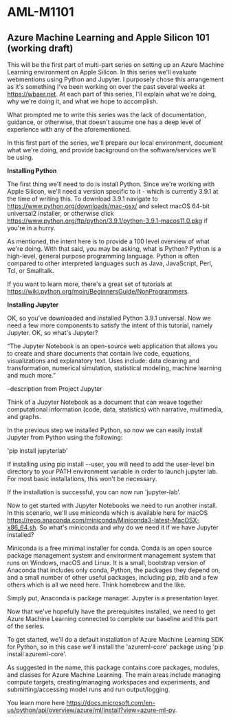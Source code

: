 # AML-M1101
## Azure Machine Learning and Apple Silicon 101 (working draft)

This will be the first part of multi-part series on setting up an Azure Machine Learning environment on Apple Silicon.  In this series we'll evaluate webmentions using Python and Jupyter.  I purposely chose this arrangement as it's something I've been working on over the past several weeks at https://wbaer.net.  At each part of this series, I'll explain what we're doing, why we're doing it, and what we hope to accomplish.

What prompted me to write this series was the lack of documentation, guidance, or otherwise, that doesn't assume one has a deep level of experience with any of the aforementioned.  

In this first part of the series, we'll prepare our local environment, document what we're doing, and provide background on the software/services we'll be using.

**Installing Python**

The first thing we'll need to do is install Python.  Since we're working with Apple Silicon, we'll need a version specific to it - which is currently 3.9.1 at the time of writing this.  To download 3.9.1 navigate to https://www.python.org/downloads/mac-osx/ and select macOS 64-bit universal2 installer, or otherwise click https://www.python.org/ftp/python/3.9.1/python-3.9.1-macos11.0.pkg if you're in a hurry.

As mentioned, the intent here is to provide a 100 level overview of what we're doing.  With that said, you may be asking, what is Python?  Python is a high-level, general purpose programming language.  Python is often compared to other interpreted languages such as Java, JavaScript, Perl, Tcl, or Smalltalk.

If you want to learn more, there's a great set of tutorials at https://wiki.python.org/moin/BeginnersGuide/NonProgrammers.

**Installing Jupyter**

OK, so you've downloaded and installed Python 3.9.1 universal.  Now we need a few more components to satisfy the intent of this tutorial, namely Jupyter.  OK, so what's Jupyter?

“The Jupyter Notebook is an open-source web application that allows you to create and share documents that contain live code, equations, visualizations and explanatory text. Uses include: data cleaning and transformation, numerical simulation, statistical modeling, machine learning and much more.”

–description from Project Jupyter

Think of a Jupyter Notebook as a document that can weave together computational information (code, data, statistics) with narrative, multimedia, and graphs. 

In the previous step we installed Python, so now we can easily install Jupyter from Python using the following:

'pip install jupyterlab'

If installing using pip install --user, you will need to add the user-level bin directory to your PATH environment variable in order to launch jupyter lab. For most basic installations, this won't be necessary.

If the installation is successful, you can now run 'jupyter-lab'.

Now to get started with Jupyter Notebooks we need to run another install.  In this scenario, we'll use miniconda which is available here for macOS https://repo.anaconda.com/miniconda/Miniconda3-latest-MacOSX-x86_64.sh. So what's miniconda and why do we need it if we have Jupyter installed?

Miniconda is a free minimal installer for conda. Conda is an open source package management system and environment management system that runs on Windows, macOS and Linux. It is a small, bootstrap version of Anaconda that includes only conda, Python, the packages they depend on, and a small number of other useful packages, including pip, zlib and a few others which is all we need here. Think homebrew and the like.

Simply put, Anaconda is package manager. Jupyter is a presentation layer.

Now that we've hopefully have the prerequisites installed, we need to get Azure Machine Learning connected to complete our baseline and this part of the series.

To get started, we'll do a default installation of Azure Machine Learning SDK for Python, so in this case we'll install the 'azureml-core' package using 'pip install azureml-core'.

As suggested in the name, this package contains core packages, modules, and classes for Azure Machine Learning.  The main areas include managing compute targets, creating/managing workspaces and experiments, and submitting/accessing model runs and run output/logging.

You learn more here https://docs.microsoft.com/en-us/python/api/overview/azure/ml/install?view=azure-ml-py.

